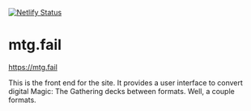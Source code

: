 [![Netlify Status](https://api.netlify.com/api/v1/badges/d55cfb08-9bb7-4748-99b4-31fcd5830545/deploy-status)](https://app.netlify.com/sites/heuristic-einstein-806aba/deploys)

# mtg.fail

https://mtg.fail

This is the front end for the site. It provides a user interface to convert digital Magic: The Gathering decks between formats. Well, a couple formats.

